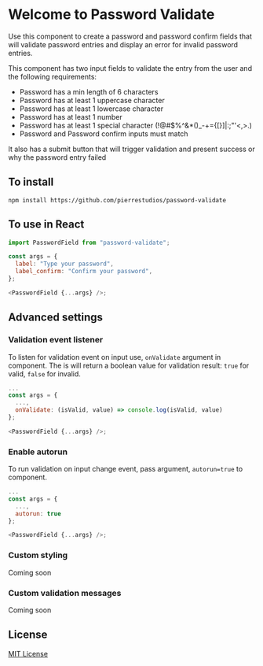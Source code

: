 # Welcome to Password Validate

Use this component to create a password and password confirm fields that will validate password entries and display an error for invalid password entries.

This component has two input fields to validate the entry from the user and the following requirements:

- Password has a min length of 6 characters
- Password has at least 1 uppercase character
- Password has at least 1 lowercase character
- Password has at least 1 number
- Password has at least 1 special character (!@#$%^&\*()\_-+={[}]|:;"'<,>.)
- Password and Password confirm inputs must match

It also has a submit button that will trigger validation and present success or why the password entry failed

## To install

`npm install https://github.com/pierrestudios/password-validate`

## To use in React

```js
import PasswordField from "password-validate";

const args = {
  label: "Type your password",
  label_confirm: "Confirm your password",
};

<PasswordField {...args} />;
```

## Advanced settings

### Validation event listener

To listen for validation event on input use, `onValidate` argument in component. The is will return a boolean value for validation result: `true` for valid, `false` for invalid.

```js
...
const args = {
  ...,
  onValidate: (isValid, value) => console.log(isValid, value)
};

<PasswordField {...args} />;
```

### Enable autorun

To run validation on input change event, pass argument, `autorun=true` to component.

```js
...
const args = {
  ...,
  autorun: true
};

<PasswordField {...args} />;
```

### Custom styling

Coming soon

### Custom validation messages

Coming soon

## License

[MIT License](https://choosealicense.com/licenses/mit/)
